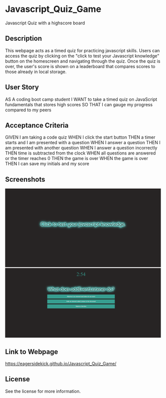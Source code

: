 # Javascript_Quiz_Game
Javascript Quiz with a highscore board

## Description
This webpage acts as a timed quiz for practicing javascript skills. Users can access the quiz by clicking on the "click to test your Javascript knowledge" button on the homescreen and navigating through the quiz. Once the quiz is over, the user's score is shown on a leaderboard that compares scores to those already in local storage.

## User Story
AS A coding boot camp student
I WANT to take a timed quiz on JavaScript fundamentals that stores high scores
SO THAT I can gauge my progress compared to my peers

## Acceptance Criteria
GIVEN I am taking a code quiz
WHEN I click the start button
THEN a timer starts and I am presented with a question
WHEN I answer a question
THEN I am presented with another question
WHEN I answer a question incorrectly
THEN time is subtracted from the clock
WHEN all questions are answered or the timer reaches 0
THEN the game is over
WHEN the game is over
THEN I can save my initials and my score

## Screenshots
![startscreen](Images/image.png)
![quiz start](Images/image-1.png)

## Link to Webpage
https://eagersidekick.github.io/Javascript_Quiz_Game/

## License
See the license for more information.
